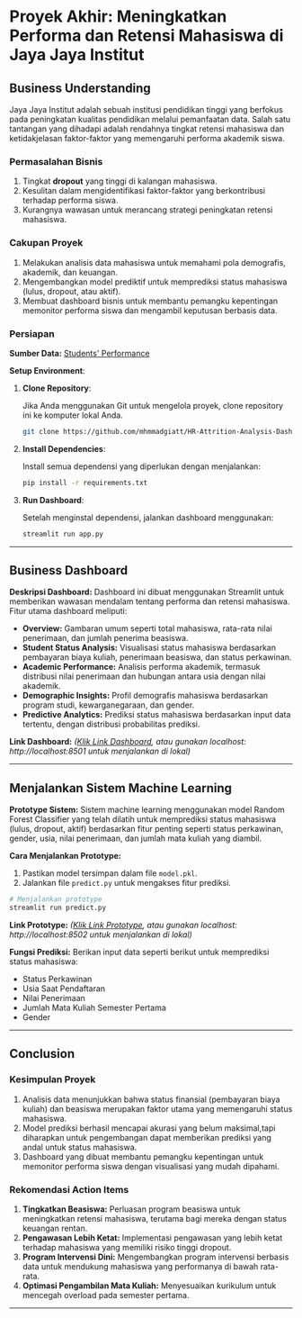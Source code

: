 # Proyek Akhir: Meningkatkan Performa dan Retensi Mahasiswa di Jaya Jaya Institut

## Business Understanding

Jaya Jaya Institut adalah sebuah institusi pendidikan tinggi yang berfokus pada peningkatan kualitas pendidikan melalui pemanfaatan data. Salah satu tantangan yang dihadapi adalah rendahnya tingkat retensi mahasiswa dan ketidakjelasan faktor-faktor yang memengaruhi performa akademik siswa.

### Permasalahan Bisnis

1. Tingkat **dropout** yang tinggi di kalangan mahasiswa.
2. Kesulitan dalam mengidentifikasi faktor-faktor yang berkontribusi terhadap performa siswa.
3. Kurangnya wawasan untuk merancang strategi peningkatan retensi mahasiswa.

### Cakupan Proyek

1. Melakukan analisis data mahasiswa untuk memahami pola demografis, akademik, dan keuangan.
2. Mengembangkan model prediktif untuk memprediksi status mahasiswa (lulus, dropout, atau aktif).
3. Membuat dashboard bisnis untuk membantu pemangku kepentingan memonitor performa siswa dan mengambil keputusan berbasis data.

### Persiapan

**Sumber Data:** [Students' Performance](https://github.com/dicodingacademy/dicoding_dataset/blob/main/students_performance/README.md)

**Setup Environment**:

1. **Clone Repository**:

   Jika Anda menggunakan Git untuk mengelola proyek, clone repository ini ke komputer lokal Anda.

   ```bash
   git clone https://github.com/mhmmadgiatt/HR-Attrition-Analysis-Dashboard.git
   ```

2. **Install Dependencies**:

   Install semua dependensi yang diperlukan dengan menjalankan:

   ```bash
   pip install -r requirements.txt
   ```

3. **Run Dashboard**:

   Setelah menginstal dependensi, jalankan dashboard menggunakan:

   ```bash
   streamlit run app.py
   ```

---

## Business Dashboard

**Deskripsi Dashboard:**
Dashboard ini dibuat menggunakan Streamlit untuk memberikan wawasan mendalam tentang performa dan retensi mahasiswa. Fitur utama dashboard meliputi:

- **Overview:** Gambaran umum seperti total mahasiswa, rata-rata nilai penerimaan, dan jumlah penerima beasiswa.
- **Student Status Analysis:** Visualisasi status mahasiswa berdasarkan pembayaran biaya kuliah, penerimaan beasiswa, dan status perkawinan.
- **Academic Performance:** Analisis performa akademik, termasuk distribusi nilai penerimaan dan hubungan antara usia dengan nilai akademik.
- **Demographic Insights:** Profil demografis mahasiswa berdasarkan program studi, kewarganegaraan, dan gender.
- **Predictive Analytics:** Prediksi status mahasiswa berdasarkan input data tertentu, dengan distribusi probabilitas prediksi.

**Link Dashboard:** *([Klik Link Dashboard](https://jaya-jaya-institut-dashboard.streamlit.app/), atau gunakan localhost: http://localhost:8501 untuk menjalankan di lokal)*

---

## Menjalankan Sistem Machine Learning

**Prototype Sistem:**
Sistem machine learning menggunakan model Random Forest Classifier yang telah dilatih untuk memprediksi status mahasiswa (lulus, dropout, aktif) berdasarkan fitur penting seperti status perkawinan, gender, usia, nilai penerimaan, dan jumlah mata kuliah yang diambil.

**Cara Menjalankan Prototype:**
1. Pastikan model tersimpan dalam file `model.pkl`.
2. Jalankan file `predict.py` untuk mengakses fitur prediksi.

```bash
# Menjalankan prototype
streamlit run predict.py
```
**Link Prototype:** *([Klik Link Prototype](https://prediction-jaya-jaya-institut-dashboard.streamlit.app/), atau gunakan localhost: http://localhost:8502 untuk menjalankan di lokal)*

**Fungsi Prediksi:**
Berikan input data seperti berikut untuk memprediksi status mahasiswa:
- Status Perkawinan
- Usia Saat Pendaftaran
- Nilai Penerimaan
- Jumlah Mata Kuliah Semester Pertama
- Gender

---

## Conclusion

### Kesimpulan Proyek
1. Analisis data menunjukkan bahwa status finansial (pembayaran biaya kuliah) dan beasiswa merupakan faktor utama yang memengaruhi status mahasiswa.
2. Model prediksi berhasil mencapai akurasi yang belum maksimal,tapi diharapkan untuk pengembangan dapat memberikan prediksi yang andal untuk status mahasiswa.
3. Dashboard yang dibuat membantu pemangku kepentingan untuk memonitor performa siswa dengan visualisasi yang mudah dipahami.

### Rekomendasi Action Items

1. **Tingkatkan Beasiswa:** Perluasan program beasiswa untuk meningkatkan retensi mahasiswa, terutama bagi mereka dengan status keuangan rentan.
2. **Pengawasan Lebih Ketat:** Implementasi pengawasan yang lebih ketat terhadap mahasiswa yang memiliki risiko tinggi dropout.
3. **Program Intervensi Dini:** Mengembangkan program intervensi berbasis data untuk mendukung mahasiswa yang performanya di bawah rata-rata.
4. **Optimasi Pengambilan Mata Kuliah:** Menyesuaikan kurikulum untuk mencegah overload pada semester pertama.

---
